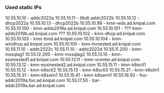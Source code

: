 ### Used static IPs
10.55.10.10 - addc2022a
10.55.10.11 - (tbd) addc2022b
10.55.10.12 - dhcp2022a
10.55.10.13 - dhcp2022b
10.55.10.99 - kmn-wds.ad.knipal.com
10.55.10.100 - kmn-adds2019a.ad.knipal.com
10.55.10.101 - ??? kmn-adds2019b.ad.knipal.com ???
10.55.10.102 - kmn-dhcp.ad.knipal.com 
10.55.10.103 - kmn-bind.ad.knipal.com
10.55.10.104 - kmn-windhcp.ad.knipal.com
10.55.10.105 - kmn-hvnested.ad.knipal.com
10.55.11.10 - addc2022c
10.55.11.10 - addc2022d
10.55.11.200 - kmn-mssqlag1
10.55.12.200 - kmn-mssqlag2
10.55.13.10 - kmn-esxinested1.ad.knipal.com 
10.55.13.11 - kmn-vcenter.ad.knipal.com 
10.55.13.12 - kmn-esxinested2.ad.knipal.com
10.55.15.11 - kmn-k8sctl1
10.55.15.12 - kmn-k8sctl2
10.55.15.13 - kmn-k8sctl3
10.55.15.21 - kmn-k8slin1
10.55.15.31 - kmn-k8swin1
10.55.15.41 - kmn-k8sarm1
10.55.16.50 - foo-addc2019a.foo.ad.knipal.com
10.55.17.50 - bar-addc2019a.bar.ad.knipal.com